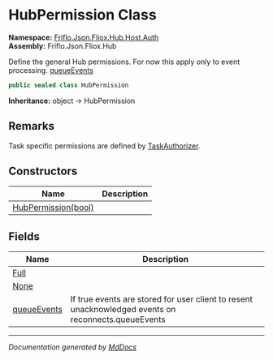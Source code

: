 ﻿<!--  
  <auto-generated>   
    The contents of this file were generated by a tool.  
    Changes to this file may be list if the file is regenerated  
  </auto-generated>   
-->

# HubPermission Class

**Namespace:** [Friflo.Json.Fliox.Hub.Host.Auth](../index.md)  
**Assembly:** Friflo.Json.Fliox.Hub

Define the general Hub permissions. For now this apply only to event processing. [queueEvents](fields/queueEvents.md)

```csharp
public sealed class HubPermission
```

**Inheritance:** object → HubPermission

## Remarks

Task specific permissions are defined by [TaskAuthorizer](../TaskAuthorizer/index.md).

## Constructors

| Name                                         | Description |
| -------------------------------------------- | ----------- |
| [HubPermission(bool)](constructors/index.md) |             |

## Fields

| Name                                 | Description                                                                                         |
| ------------------------------------ | --------------------------------------------------------------------------------------------------- |
| [Full](fields/Full.md)               |                                                                                                     |
| [None](fields/None.md)               |                                                                                                     |
| [queueEvents](fields/queueEvents.md) | If true events are stored for user client to resent unacknowledged events on reconnects.queueEvents |

___

*Documentation generated by [MdDocs](https://github.com/ap0llo/mddocs)*

